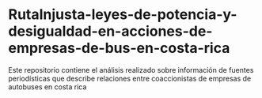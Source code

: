 # RutaInjusta-leyes-de-potencia-y-desigualdad-en-acciones-de-empresas-de-bus-en-costa-rica
Este repositorio contiene el análisis realizado sobre información de fuentes periodísticas que describe relaciones entre coaccionistas de empresas de autobuses en costa rica

